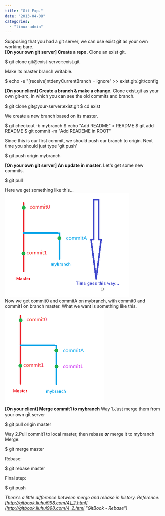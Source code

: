 ```yaml
---
title: "Git Exp."
date: "2013-04-08"
categories: 
  - "linux-admin"
---
```


Supposing that you had a git server, we can use exist git as your own working bare.  
**\[On your own git server\] Create a repo.** Clone an exist git.

$ git clone git@exist-server:exist.git

Make its master branch writable.

$ echo -e "\[receive\]ntdenyCurrentBranch = ignore" >> exist.git/.git/config

  
**\[On your client\] Create a branch & make a change.** Clone exist.git as your own git-src, in which you can see the old commits and branch.

$ git clone git@your-server:exist.git
$ cd exist

We create a new branch based on its master.

$ git checkout -b mybranch
$ echo "Add README" > README
$ git add README
$ git commit -m "Add READEME in ROOT"

Since this is our first commit, we should push our branch to origin. Next time you should just type 'git push'

$ git push origin mybranch

  
**\[On your own git server\] An update in master.** Let's get some new commits.

$ git pull

Here we get something like this... [![git2](images/git21.png)](http://69.164.197.168/wp-content/uploads/2013/04/git21.png)  
Now we get commit0 and commitA on mybranch, with commit0 and commit1 on branch master. What we want is something like this. [![git3](images/git3.png)](http://69.164.197.168/wp-content/uploads/2013/04/git3.png)  
**\[On your client\] Merge commit1 to mybranch** Way 1.Just merge them from your own git server

$ git pull origin master

Way 2.Pull commit1 to local master, then rebase **_or_** merge it to mybranch Merge:

$ git merge master

Rebase:

$ git rebase master

Final step:

$ git push

  
_There's a little difference between merge and rebase in history. Reference: [http://gitbook.liuhui998.com/4\_2.html](http://gitbook.liuhui998.com/4_2.html "GitBook - Rebase")_
